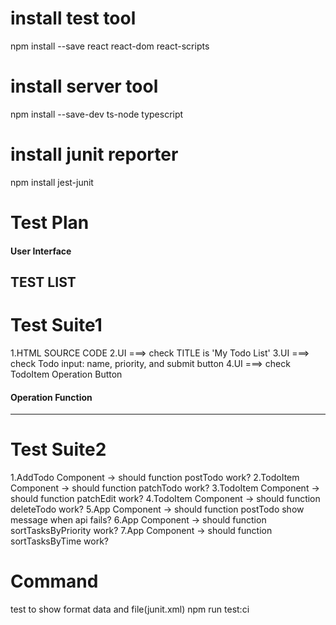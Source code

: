 # install test tool

npm install --save react react-dom react-scripts

# install server tool

npm install --save-dev ts-node typescript

# install junit reporter

npm install jest-junit

# Test Plan

#### User Interface ####
TEST LIST
--------------------------------------------
   Test Suite1
   =========================================
   1.HTML SOURCE CODE
   2.UI ===> check TITLE is 'My Todo List'
   3.UI ===> check Todo input: name, priority, and submit button
   4.UI ===> check TodoItem Operation Button

#### Operation Function ####
--------------------------------------------
   Test Suite2
   =========================================
   1.AddTodo Component -> should function postTodo work?
   2.TodoItem Component -> should function patchTodo work?
   3.TodoItem Component -> should function patchEdit work?
   4.TodoItem Component -> should function deleteTodo work?
   5.App Component -> should function postTodo show message when api fails?
   6.App Component -> should function sortTasksByPriority work?
   7.App Component -> should function sortTasksByTime work? 

#  Command
 test to show format data and file(junit.xml)
 npm run test:ci